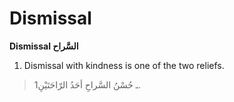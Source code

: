 Dismissal
=========

**Dismissal السَّراح**

1. Dismissal with kindness is one of the two reliefs.

> 1ـ حُسْنُ السَّراحِ أحَدُ الرّاحَتَيْنِ.


